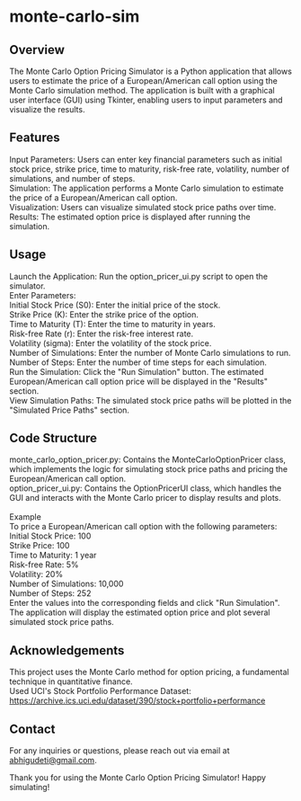 # monte-carlo-sim
## Overview
The Monte Carlo Option Pricing Simulator is a Python application that allows users to estimate the price of a European/American call option using the Monte Carlo simulation method. The application is built with a graphical user interface (GUI) using Tkinter, enabling users to input parameters and visualize the results.

## Features
Input Parameters: Users can enter key financial parameters such as initial stock price, strike price, time to maturity, risk-free rate, volatility, number of simulations, and number of steps.
<br/>Simulation: The application performs a Monte Carlo simulation to estimate the price of a European/American call option.
<br/>Visualization: Users can visualize simulated stock price paths over time.
<br/>Results: The estimated option price is displayed after running the simulation.

## Usage
Launch the Application: Run the option_pricer_ui.py script to open the simulator.
<br/>Enter Parameters:
<br/>Initial Stock Price (S0): Enter the initial price of the stock.
<br/>Strike Price (K): Enter the strike price of the option.
<br/>Time to Maturity (T): Enter the time to maturity in years.
<br/>Risk-free Rate (r): Enter the risk-free interest rate.
<br/>Volatility (sigma): Enter the volatility of the stock price.
<br/>Number of Simulations: Enter the number of Monte Carlo simulations to run.
<br/>Number of Steps: Enter the number of time steps for each simulation.
<br/>Run the Simulation: Click the "Run Simulation" button. The estimated European/American call option price will be displayed in the "Results" section.
<br/>View Simulation Paths: The simulated stock price paths will be plotted in the "Simulated Price Paths" section.
## Code Structure
monte_carlo_option_pricer.py: Contains the MonteCarloOptionPricer class, which implements the logic for simulating stock price paths and pricing the European/American call option.
<br/>option_pricer_ui.py: Contains the OptionPricerUI class, which handles the GUI and interacts with the Monte Carlo pricer to display results and plots.
<br/><br/>Example
<br/>To price a European/American call option with the following parameters:
<br/>Initial Stock Price: 100
<br/>Strike Price: 100
<br/>Time to Maturity: 1 year
<br/>Risk-free Rate: 5%
<br/>Volatility: 20%
<br/>Number of Simulations: 10,000
<br/>Number of Steps: 252
<br/>Enter the values into the corresponding fields and click "Run Simulation". The application will display the estimated option price and plot several simulated stock price paths.

## Acknowledgements
This project uses the Monte Carlo method for option pricing, a fundamental technique in quantitative finance.
<br/>Used UCI's Stock Portfolio Performance Dataset: https://archive.ics.uci.edu/dataset/390/stock+portfolio+performance

## Contact
For any inquiries or questions, please reach out via email at abhigudeti@gmail.com.

Thank you for using the Monte Carlo Option Pricing Simulator! Happy simulating!
